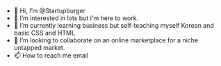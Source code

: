 - 👋 Hi, I’m @Startupburger
- 👀 I’m interested in lots but i'm here to work.
- 🌱 I’m currently learning business but self-teaching myself Korean and basic CSS and HTML
- 💞️ I’m looking to collaborate on an online marketplace for a niche untapped market.
- 📫 How to reach me email

<!---
Startupburger/Startupburger is a ✨ special ✨ repository because its `README.md` (this file) appears on your GitHub profile.
You can click the Preview link to take a look at your changes.
--->
